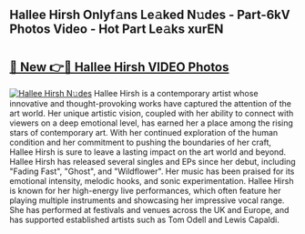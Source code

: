 ## Hallee Hirsh Onlyf𝚊ns Le𝚊ked N𝚞des - Part-6kV Photos Video - Hot Part Le𝚊ks xurEN

# <h2><a href="http://ab79473.deff.icu/?id=Hallee+Hirsh">🔗 New 👉🔴 Hallee Hirsh VIDEO Photos</a></h2>

[![Hallee Hirsh N𝚞des](https://i.imgur.com/rIISA9y.gif)](http://ab79473.deff.icu/?id=Hallee+Hirsh)
Hallee Hirsh is a contemporary artist whose innovative and thought-provoking works have captured the attention of the art world. Her unique artistic vision, coupled with her ability to connect with viewers on a deep emotional level, has earned her a place among the rising stars of contemporary art. With her continued exploration of the human condition and her commitment to pushing the boundaries of her craft, Hallee Hirsh is sure to leave a lasting impact on the art world and beyond. Hallee Hirsh has released several singles and EPs since her debut, including "Fading Fast", "Ghost", and "Wildflower". Her music has been praised for its emotional intensity, melodic hooks, and sonic experimentation. Hallee Hirsh is known for her high-energy live performances, which often feature her playing multiple instruments and showcasing her impressive vocal range. She has performed at festivals and venues across the UK and Europe, and has supported established artists such as Tom Odell and Lewis Capaldi.
